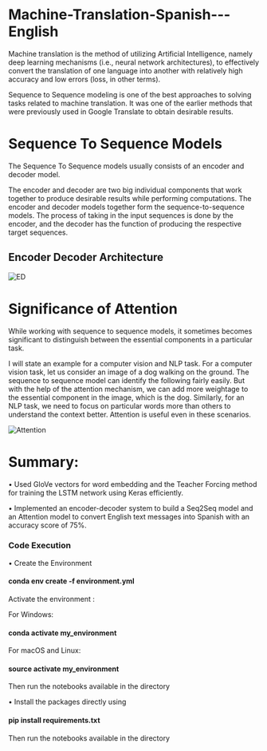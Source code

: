 # Machine-Translation-Spanish---English

Machine translation is the method of utilizing Artificial Intelligence, namely deep learning mechanisms (i.e., neural network architectures), to effectively convert the translation of one language into another with relatively high accuracy and low errors (loss, in other terms). 

Sequence to Sequence modeling is one of the best approaches to solving tasks related to machine translation. It was one of the earlier methods that were previously used in Google Translate to obtain desirable results.


# Sequence To Sequence Models
The Sequence To Sequence models usually consists of an encoder and decoder model. 

The encoder and decoder are two big individual components that work together to produce desirable results while performing computations. The encoder and decoder models together form the sequence-to-sequence models. The process of taking in the input sequences is done by the encoder, and the decoder has the function of producing the respective target sequences.


## Encoder Decoder Architecture
![ED](https://user-images.githubusercontent.com/20738202/193803243-a4282a35-ad83-42fe-ac45-4a107686bd4f.png)


# Significance of Attention
While working with sequence to sequence models, it sometimes becomes significant to distinguish between the essential components in a particular task.

I will state an example for a computer vision and NLP task. For a computer vision task, let us consider an image of a dog walking on the ground. The sequence to sequence model can identify the following fairly easily. But with the help of the attention mechanism, we can add more weightage to the essential component in the image, which is the dog. Similarly, for an NLP task, we need to focus on particular words more than others to understand the context better. Attention is useful even in these scenarios.


![Attention](https://user-images.githubusercontent.com/20738202/193803495-249ca140-da1d-4b3a-abe6-a3f68573cc9c.png)


# Summary:

•	Used GloVe vectors for word embedding and the Teacher Forcing method for training the LSTM network using Keras efficiently. 

•	Implemented an encoder-decoder system to build a Seq2Seq model and an Attention model to convert English text messages into Spanish with an accuracy score of 75%.



### Code Execution
• Create the Environment

#### conda env create -f environment.yml

Activate the environment :

For Windows:

#### conda activate my_environment

For macOS and Linux:

#### source activate my_environment

Then run the notebooks available in the directory

• Install the packages directly using 

#### pip install requirements.txt

Then run the notebooks available in the directory
